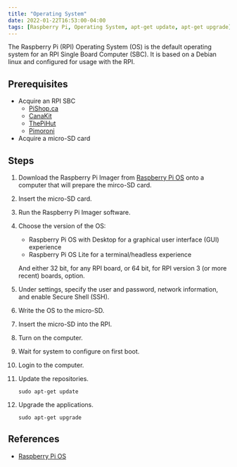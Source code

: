 ```yaml
---
title: "Operating System"
date: 2022-01-22T16:53:00-04:00
tags: [Raspberry Pi, Operating System, apt-get update, apt-get upgrade]
---
```

The Raspberry Pi (RPI) Operating System (OS) is the default operating system for an RPI Single Board Computer (SBC).  It is based on a Debian linux and configured for usage with the RPI.

## Prerequisites

- Acquire an RPI SBC
  - [PiShop.ca](https://www.pishop.ca/)
  - [CanaKit](https://www.canakit.com/)
  - [ThePiHut](https://thepihut.com/)
  - [Pimoroni](https://shop.pimoroni.com/)
- Acquire a micro-SD card

## Steps

1. Download the Raspberry Pi Imager from [Raspberry Pi OS](https://www.raspberrypi.com/software/) onto a computer that will prepare the mirco-SD card.
1. Insert the micro-SD card.
1. Run the Raspberry Pi Imager software.
1. Choose the version of the OS:

   - Raspberry Pi OS with Desktop for a graphical user interface (GUI) experience
   - Raspberry Pi OS Lite for a terminal/headless experience

   And either 32 bit, for any RPI board, or 64 bit, for RPI version 3 (or more recent) boards, option.
1. Under settings, specify the user and password, network information, and enable Secure Shell (SSH).
1. Write the OS to the micro-SD.
1. Insert the micro-SD into the RPI.
1. Turn on the computer.
1. Wait for system to configure on first boot.
1. Login to the computer.
1. Update the repositories.

   ```
   sudo apt-get update
   ```

1. Upgrade the applications.

   ```
   sudo apt-get upgrade
   ```
      
## References

- [Raspberry Pi OS](https://www.raspberrypi.com/software/)
